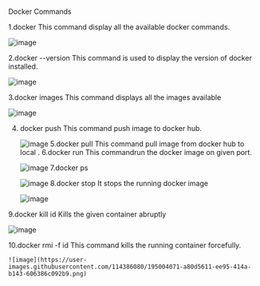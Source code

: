 Docker Commands

1.docker 
   This command display all the available docker commands. 
   
   ![image](https://user-images.githubusercontent.com/114386080/195002064-4072e5e2-9f14-4c5a-8a88-0bf8697317eb.png)

2.docker --version
     This command is used to display the version of docker installed.
   
   ![image](https://user-images.githubusercontent.com/114386080/195005110-e674276d-8509-4c4a-9aea-a98deb791c5e.png)

 
3.docker images
    This command displays all the images available
    
   ![image](https://user-images.githubusercontent.com/114386080/195005659-6497ecc8-29c1-4f4b-91b3-4fa2231899c5.png)

  
4. docker push
    This command push image to docker hub.
    
    ![image](https://user-images.githubusercontent.com/114386080/195002960-7018055d-18d2-4631-883c-fc2f829508f3.png)
5.docker pull
      This command pull image from docker hub to local .
6.docker run
    This commandrun the docker image on given port.
    
    ![image](https://user-images.githubusercontent.com/114386080/195003303-73af79ed-0d26-42e5-862e-a369f1d9eed5.png)
7.docker ps

    ![image](https://user-images.githubusercontent.com/114386080/195003425-8b3177de-1acd-4c65-8514-a5ae9aa0f377.png)
8.docker stop 
   It stops the running docker image
   
   ![image](https://user-images.githubusercontent.com/114386080/195003578-d1533c6c-ef8d-4fa6-abeb-02947ed91110.png)

9.docker kill id
    Kills the given container abruptly

  ![image](https://user-images.githubusercontent.com/114386080/195006003-5f2e2f1e-d33a-4baf-aefe-caf00134d3d5.png)

     
10.docker rmi -f id
    This command kills the running container forcefully.
    
    ![image](https://user-images.githubusercontent.com/114386080/195004071-a80d5611-ee95-414a-b143-606386c092b9.png)









      
